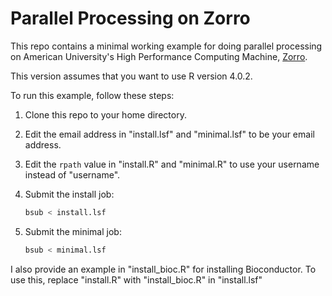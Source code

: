 # Parallel Processing on Zorro

This repo contains a minimal working example for doing parallel
processing on American University's High Performance Computing
Machine, [Zorro](https://www.american.edu/cas/hpc/).

This version assumes that you want to use R version 4.0.2.

To run this example, follow these steps:

1. Clone this repo to your home directory.

2. Edit the email address in "install.lsf" and "minimal.lsf" to be
   your email address.
   
3. Edit the `rpath` value in "install.R" and "minimal.R" to use your
   username instead of "username".

4. Submit the install job:

    ``` bash
    bsub < install.lsf
    ```

5. Submit the minimal job:

    ``` bash
    bsub < minimal.lsf
    ```

I also provide an example in "install_bioc.R" for installing
Bioconductor. To use this, replace "install.R" with "install_bioc.R"
in "install.lsf"
